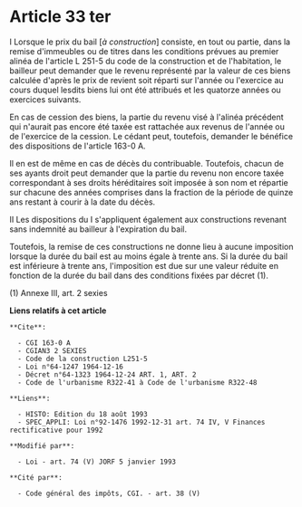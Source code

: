 # Article 33 ter

I  Lorsque le prix du bail [*à construction*] consiste, en tout ou partie, dans la remise d'immeubles ou de titres dans les
conditions prévues au premier alinéa de l'article L 251-5 du code de la construction et de l'habitation, le bailleur peut
demander que le revenu représenté par la valeur de ces biens calculée d'après le prix de revient soit réparti sur l'année ou
l'exercice au cours duquel lesdits biens lui ont été attribués et les quatorze années ou exercices suivants.

En cas de cession des biens, la partie du revenu visé à l'alinéa précédent qui n'aurait pas encore été taxée est rattachée
aux revenus de l'année ou de l'exercice de la cession. Le cédant peut, toutefois, demander le bénéfice des dispositions de
l'article 163-0 A.

Il en est de même en cas de décès du contribuable. Toutefois, chacun de ses ayants droit peut demander que la partie du
revenu non encore taxée correspondant à ses droits héréditaires soit imposée à son nom et répartie sur chacune des années
comprises dans la fraction de la période de quinze ans restant à courir à la date du décès.

II  Les dispositions du I s'appliquent également aux constructions revenant sans indemnité au bailleur à l'expiration du
bail.

Toutefois, la remise de ces constructions ne donne lieu à aucune imposition lorsque la durée du bail est au moins égale à
trente ans. Si la durée du bail est inférieure à trente ans, l'imposition est due sur une valeur réduite en fonction de la
durée du bail dans des conditions fixées par décret (1).

(1) Annexe III, art. 2 sexies

**Liens relatifs à cet article**

	**Cite**:

	  - CGI 163-0 A
	  - CGIAN3 2 SEXIES
	  - Code de la construction L251-5
	  - Loi n°64-1247 1964-12-16
	  - Décret n°64-1323 1964-12-24 ART. 1, ART. 2
	  - Code de l'urbanisme R322-41 à Code de l'urbanisme R322-48

	**Liens**:

	  - HISTO: Edition du 18 août 1993
	  - SPEC_APPLI: Loi n°92-1476 1992-12-31 art. 74 IV, V Finances rectificative pour 1992

	**Modifié par**:

	  - Loi - art. 74 (V) JORF 5 janvier 1993

	**Cité par**:

	  - Code général des impôts, CGI. - art. 38 (V)
